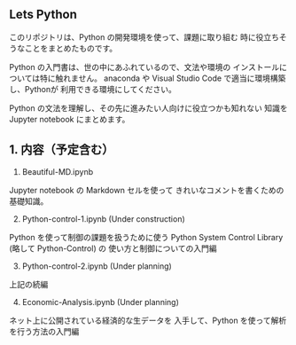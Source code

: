 ## Lets Python

このリポジトリは、Python の開発環境を使って、課題に取り組む
時に役立ちそうなことをまとめたものです。

Python の入門書は、世の中にあふれているので、文法や環境の
インストールについては特に触れません。
anaconda や Visual Studio Code で適当に環境構築し、Pythonが
利用できる環境にしてください。

Python の文法を理解し、その先に進みたい人向けに役立つかも知れない
知識を Jupyter notebook にまとめます。

## 1. 内容（予定含む）

1. Beautiful-MD.ipynb

Jupyter notebook の Markdown セルを使って
きれいなコメントを書くための基礎知識。

2. Python-control-1.ipynb (Under construction)

Python を使って制御の課題を扱うために使う
Python System Control Library (略して Python-Control) の
使い方と制御についての入門編

3. Python-control-2.ipynb (Under planning)

上記の続編

4. Economic-Analysis.ipynb (Under planning)

ネット上に公開されている経済的な生データを
入手して、Python を使って解析を行う方法の入門編
